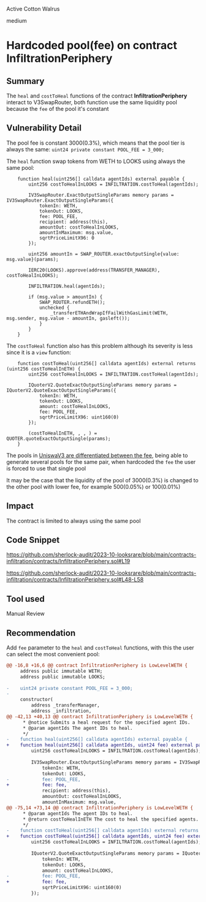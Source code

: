 Active Cotton Walrus

medium

# Hardcoded pool(fee) on contract **InfiltrationPeriphery**
## Summary

The `heal` and `costToHeal` functions of the contract **InfiltrationPeriphery** interact to V3SwapRouter, both function use the same liquidity pool because the `fee` of the pool it's constant

## Vulnerability Detail

The pool fee is constant 3000(0.3%), which means that the pool tier is always the same: `uint24 private constant POOL_FEE = 3_000;`

The `heal` function swap tokens from WETH to LOOKS using always the same pool:

```solidity
    function heal(uint256[] calldata agentIds) external payable {
        uint256 costToHealInLOOKS = INFILTRATION.costToHeal(agentIds);

        IV3SwapRouter.ExactOutputSingleParams memory params = IV3SwapRouter.ExactOutputSingleParams({
            tokenIn: WETH,
            tokenOut: LOOKS,
            fee: POOL_FEE,
            recipient: address(this),
            amountOut: costToHealInLOOKS,
            amountInMaximum: msg.value,
            sqrtPriceLimitX96: 0
        });

        uint256 amountIn = SWAP_ROUTER.exactOutputSingle{value: msg.value}(params);

        IERC20(LOOKS).approve(address(TRANSFER_MANAGER), costToHealInLOOKS);

        INFILTRATION.heal(agentIds);

        if (msg.value > amountIn) {
            SWAP_ROUTER.refundETH();
            unchecked {
                _transferETHAndWrapIfFailWithGasLimit(WETH, msg.sender, msg.value - amountIn, gasleft());
            }
        }
    }
```

The `costToHeal` function also has this problem although its severity is less since it is a `view` function:

```solidity
    function costToHeal(uint256[] calldata agentIds) external returns (uint256 costToHealInETH) {
        uint256 costToHealInLOOKS = INFILTRATION.costToHeal(agentIds);

        IQuoterV2.QuoteExactOutputSingleParams memory params = IQuoterV2.QuoteExactOutputSingleParams({
            tokenIn: WETH,
            tokenOut: LOOKS,
            amount: costToHealInLOOKS,
            fee: POOL_FEE,
            sqrtPriceLimitX96: uint160(0)
        });

        (costToHealInETH, , , ) = QUOTER.quoteExactOutputSingle(params);
    }
```

The pools in [UniswaV3 are differentiated between the fee](https://docs.uniswap.org/concepts/protocol/fees#pool-fees-tiers), being able to generate several pools for the same pair, when hardcoded the `fee` the user is forced to use that single pool

It may be the case that the liquidity of the pool of 3000(0.3%) is changed to the other pool with lower fee, for example 500(0.05%) or 100(0.01%)

## Impact

The contract is limited to always using the same pool

## Code Snippet

https://github.com/sherlock-audit/2023-10-looksrare/blob/main/contracts-infiltration/contracts/InfiltrationPeriphery.sol#L19

https://github.com/sherlock-audit/2023-10-looksrare/blob/main/contracts-infiltration/contracts/InfiltrationPeriphery.sol#L48-L58

## Tool used

Manual Review

## Recommendation

Add `fee` parameter to the `heal` and `costToHeal` functions, with this the user can select the most convenient pool:

```diff
@@ -16,8 +16,6 @@ contract InfiltrationPeriphery is LowLevelWETH {
     address public immutable WETH;
     address public immutable LOOKS;
 
-    uint24 private constant POOL_FEE = 3_000;
-
     constructor(
         address _transferManager,
         address _infiltration,
@@ -42,13 +40,13 @@ contract InfiltrationPeriphery is LowLevelWETH {
      * @notice Submits a heal request for the specified agent IDs.
      * @param agentIds The agent IDs to heal.
      */
-    function heal(uint256[] calldata agentIds) external payable {
+    function heal(uint256[] calldata agentIds, uint24 fee) external payable {
         uint256 costToHealInLOOKS = INFILTRATION.costToHeal(agentIds);
 
         IV3SwapRouter.ExactOutputSingleParams memory params = IV3SwapRouter.ExactOutputSingleParams({
             tokenIn: WETH,
             tokenOut: LOOKS,
-            fee: POOL_FEE,
+            fee: fee,
             recipient: address(this),
             amountOut: costToHealInLOOKS,
             amountInMaximum: msg.value,
@@ -75,14 +73,14 @@ contract InfiltrationPeriphery is LowLevelWETH {
      * @param agentIds The agent IDs to heal.
      * @return costToHealInETH The cost to heal the specified agents.
      */
-    function costToHeal(uint256[] calldata agentIds) external returns (uint256 costToHealInETH) {
+    function costToHeal(uint256[] calldata agentIds, uint24 fee) external returns (uint256 costToHealInETH) {
         uint256 costToHealInLOOKS = INFILTRATION.costToHeal(agentIds);
 
         IQuoterV2.QuoteExactOutputSingleParams memory params = IQuoterV2.QuoteExactOutputSingleParams({
             tokenIn: WETH,
             tokenOut: LOOKS,
             amount: costToHealInLOOKS,
-            fee: POOL_FEE,
+            fee: fee,
             sqrtPriceLimitX96: uint160(0)
         });
```